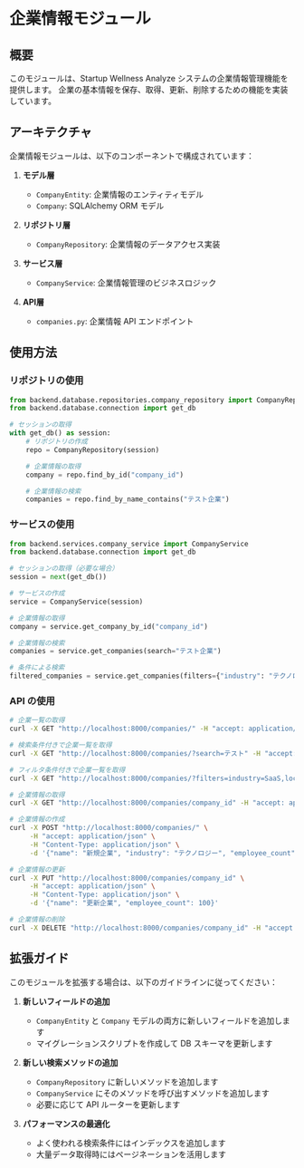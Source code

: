 # 企業情報モジュール

## 概要

このモジュールは、Startup Wellness Analyze システムの企業情報管理機能を提供します。
企業の基本情報を保存、取得、更新、削除するための機能を実装しています。

## アーキテクチャ

企業情報モジュールは、以下のコンポーネントで構成されています：

1. **モデル層**
   - `CompanyEntity`: 企業情報のエンティティモデル
   - `Company`: SQLAlchemy ORM モデル

2. **リポジトリ層**
   - `CompanyRepository`: 企業情報のデータアクセス実装

3. **サービス層**
   - `CompanyService`: 企業情報管理のビジネスロジック

4. **API層**
   - `companies.py`: 企業情報 API エンドポイント

## 使用方法

### リポジトリの使用

```python
from backend.database.repositories.company_repository import CompanyRepository
from backend.database.connection import get_db

# セッションの取得
with get_db() as session:
    # リポジトリの作成
    repo = CompanyRepository(session)

    # 企業情報の取得
    company = repo.find_by_id("company_id")

    # 企業情報の検索
    companies = repo.find_by_name_contains("テスト企業")
```

### サービスの使用

```python
from backend.services.company_service import CompanyService
from backend.database.connection import get_db

# セッションの取得（必要な場合）
session = next(get_db())

# サービスの作成
service = CompanyService(session)

# 企業情報の取得
company = service.get_company_by_id("company_id")

# 企業情報の検索
companies = service.get_companies(search="テスト企業")

# 条件による検索
filtered_companies = service.get_companies(filters={"industry": "テクノロジー"})
```

### API の使用

```bash
# 企業一覧の取得
curl -X GET "http://localhost:8000/companies/" -H "accept: application/json"

# 検索条件付きで企業一覧を取得
curl -X GET "http://localhost:8000/companies/?search=テスト" -H "accept: application/json"

# フィルタ条件付きで企業一覧を取得
curl -X GET "http://localhost:8000/companies/?filters=industry=SaaS,location=東京都" -H "accept: application/json"

# 企業情報の取得
curl -X GET "http://localhost:8000/companies/company_id" -H "accept: application/json"

# 企業情報の作成
curl -X POST "http://localhost:8000/companies/" \
     -H "accept: application/json" \
     -H "Content-Type: application/json" \
     -d '{"name": "新規企業", "industry": "テクノロジー", "employee_count": 50}'

# 企業情報の更新
curl -X PUT "http://localhost:8000/companies/company_id" \
     -H "accept: application/json" \
     -H "Content-Type: application/json" \
     -d '{"name": "更新企業", "employee_count": 100}'

# 企業情報の削除
curl -X DELETE "http://localhost:8000/companies/company_id" -H "accept: application/json"
```

## 拡張ガイド

このモジュールを拡張する場合は、以下のガイドラインに従ってください：

1. **新しいフィールドの追加**
   - `CompanyEntity` と `Company` モデルの両方に新しいフィールドを追加します
   - マイグレーションスクリプトを作成して DB スキーマを更新します

2. **新しい検索メソッドの追加**
   - `CompanyRepository` に新しいメソッドを追加します
   - `CompanyService` にそのメソッドを呼び出すメソッドを追加します
   - 必要に応じて API ルーターを更新します

3. **パフォーマンスの最適化**
   - よく使われる検索条件にはインデックスを追加します
   - 大量データ取得時にはページネーションを活用します